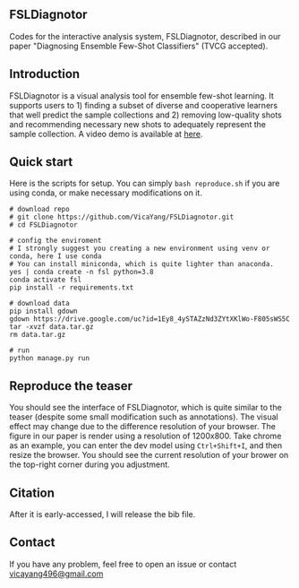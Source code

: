 ## FSLDiagnotor

Codes for the interactive analysis system, FSLDiagnotor, described in our paper "Diagnosing Ensemble Few-Shot Classifiers" (TVCG accepted).

## Introduction

FSLDiagnotor is a visual analysis tool for ensemble few-shot learning. It supports users to 1) finding a subset of diverse and cooperative learners that well predict the sample collections and 2) removing low-quality shots and recommending necessary new shots to adequately represent the sample collection. A video demo is available at [here](https://repo.vicayang.cc/Diagnosing_Ensemble_Few_Shot_Classifiers/video.html).

## Quick start

Here is the scripts for setup. You can simply `bash reproduce.sh` if you are using conda, or make necessary modifications on it.

```{bash}
# download repo
# git clone https://github.com/VicaYang/FSLDiagnotor.git
# cd FSLDiagnotor

# config the enviroment
# I strongly suggest you creating a new environment using venv or conda, here I use conda
# You can install miniconda, which is quite lighter than anaconda.
yes | conda create -n fsl python=3.8
conda activate fsl
pip install -r requirements.txt

# download data
pip install gdown
gdown https://drive.google.com/uc?id=1Ey8_4ySTAZzNd3ZYtXKlWo-F805sWS5C
tar -xvzf data.tar.gz
rm data.tar.gz

# run
python manage.py run
```

## Reproduce the teaser

You should see the interface of FSLDiagnotor, which is quite similar to the teaser (despite some small modification such as annotations). The visual effect may change due to the difference resolution of your browser. The figure in our paper is render using a resolution of 1200x800. Take chrome as an example, you can enter the dev model using `Ctrl+Shift+I`, and then resize the browser. You should see the current resolution of your brower on the top-right corner during you adjustment.

## Citation

After it is early-accessed, I will release the bib file.

## Contact

If you have any problem, feel free to open an issue or contact vicayang496@gmail.com